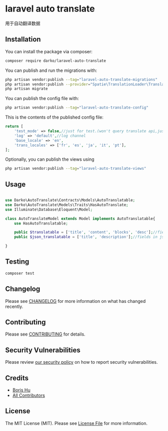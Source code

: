 # laravel auto translate

用于自动翻译数据

## Installation

You can install the package via composer:

```bash
composer require darko/laravel-auto-translate
```

You can publish and run the migrations with:

```bash
php artisan vendor:publish --tag="laravel-auto-translate-migrations"
php artisan vendor:publish --provider="Spatie\TranslationLoader\TranslationServiceProvider" --tag="migrations"
php artisan migrate
```

You can publish the config file with:

```bash
php artisan vendor:publish --tag="laravel-auto-translate-config"
```

This is the contents of the published config file:

```php
return [
    'test_mode' => false,//just for test.(won't query translate api,just fake translation)
    'log' => 'default',//log channel
    'base_locale' => 'en',
    'trans_locales' => ['fr', 'es', 'ja', 'it', 'pt'],
];
```

Optionally, you can publish the views using

```bash
php artisan vendor:publish --tag="laravel-auto-translate-views"
```

## Usage

```php

use Darko\AutoTranslate\Contracts\Models\AutoTranslatable;
use Darko\AutoTranslate\Models\Traits\HasAutoTranslate;
use Illuminate\Database\Eloquent\Model;

class AutoTranslateModel extends Model implements AutoTranslatable{
    use HasAutoTranslatable;

    public $translatable = ['title', 'content', 'blocks', 'desc'];//fields can be translated
    public $json_translatable = ['title', 'description'];//fields in json keys can be translated

}
```

## Testing

```bash
composer test
```

## Changelog

Please see [CHANGELOG](CHANGELOG.md) for more information on what has changed recently.

## Contributing

Please see [CONTRIBUTING](CONTRIBUTING.md) for details.

## Security Vulnerabilities

Please review [our security policy](../../security/policy) on how to report security vulnerabilities.

## Credits

-   [Boris Hu](https://github.com/hubo502)
-   [All Contributors](../../contributors)

## License

The MIT License (MIT). Please see [License File](LICENSE.md) for more information.
